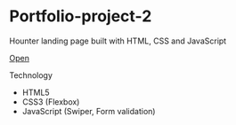 # Portfolio-project-2
Hounter landing page built with HTML, CSS and JavaScript

[Open](https://egorkrinich.github.io/Hounter-landing-page/)

Technology

- HTML5
- СSS3 (Flexbox)
- JavaScript (Swiper, Form validation)
